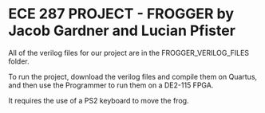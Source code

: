 # ECE 287 PROJECT - FROGGER by Jacob Gardner and Lucian Pfister

All of the verilog files for our project are in the FROGGER_VERILOG_FILES folder.

To run the project, download the verilog files and compile them on Quartus, and then use the Programmer to run them on a DE2-115 FPGA.

It requires the use of a PS2 keyboard to move the frog. 
